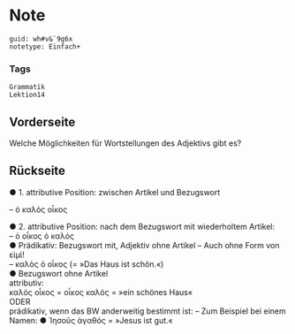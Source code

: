 # Note
```
guid: wh#v&`9g6x
notetype: Einfach+
```

### Tags
```
Grammatik
Lektion14
```

## Vorderseite
Welche Möglichkeiten für Wortstellungen des Adjektivs gibt es?

## Rückseite
● 1. attributive Position: zwischen Artikel und Bezugswort <div>– ὁ καλός οἶκος <div>
</div><div>● 2. attributive Position: nach dem Bezugswort mit wiederholtem
Artikel: </div><div>– ὁ οἶκος ὁ καλός </div><div>
</div><div>● Prädikativ: Bezugswort mit, Adjektiv ohne Artikel
– Auch ohne Form von εἰμί! </div><div>– καλὸς ὁ οἶκος (= »Das Haus ist schön.«)</div></div><div>
</div><div>● Bezugswort ohne Artikel </div><div>attributiv: </div><div>καλὸς οἶκος = οἶκος καλός = »ein schönes Haus« </div><div>ODER </div><div>prädikativ, wenn das BW anderweitig bestimmt ist:
– Zum Beispiel bei einem Namen:
● Ἰησοῦς ἀγαθός = »Jesus ist gut.«</div>
